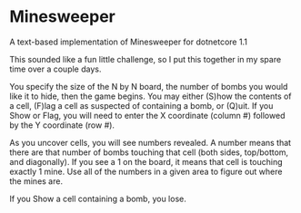 # Minesweeper
A text-based implementation of Minesweeper for dotnetcore 1.1

This sounded like a fun little challenge, so I put this together in my spare time over a couple days. 

You specify the size of the N by N 
board, the number of bombs you would like it to hide, then the game begins. You may either (S)how the contents of a cell, (F)lag a cell 
as suspected of containing a bomb, or (Q)uit. If you Show or Flag, you will need to enter the X coordinate (column #) followed by the 
Y coordinate (row #).

As you uncover cells, you will see numbers revealed. A number means that there are that number of bombs touching that cell (both sides,
top/bottom, and diagonally). If you see a 1 on the board, it means that cell is touching exactly 1 mine. Use all of the numbers in a 
given area to figure out where the mines are.

If you Show a cell containing a bomb, you lose.
